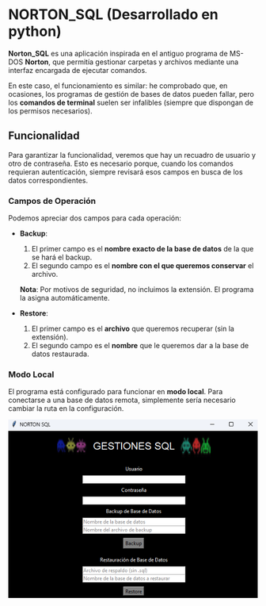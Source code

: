 # NORTON_SQL (Desarrollado en python)

**Norton_SQL** es una aplicación inspirada en el antiguo programa de MS-DOS **Norton**, que permitía gestionar carpetas y archivos mediante una interfaz encargada de ejecutar comandos.

En este caso, el funcionamiento es similar: he comprobado que, en ocasiones, los programas de gestión de bases de datos pueden fallar, pero los **comandos de terminal** suelen ser infalibles (siempre que dispongan de los permisos necesarios).

## Funcionalidad

Para garantizar la funcionalidad, veremos que hay un recuadro de usuario y otro de contraseña. Esto es necesario porque, cuando los comandos requieran autenticación, siempre revisará esos campos en busca de los datos correspondientes.

### Campos de Operación

Podemos apreciar dos campos para cada operación:

- **Backup**: 
  1. El primer campo es el **nombre exacto de la base de datos** de la que se hará el backup.
  2. El segundo campo es el **nombre con el que queremos conservar** el archivo.
  
  **Nota**: Por motivos de seguridad, no incluimos la extensión. El programa la asigna automáticamente.

- **Restore**:
  1. El primer campo es el **archivo** que queremos recuperar (sin la extensión).
  2. El segundo campo es el **nombre** que le queremos dar a la base de datos restaurada.

### Modo Local

El programa está configurado para funcionar en **modo local**. Para conectarse a una base de datos remota, simplemente sería necesario cambiar la ruta en la configuración.

![Descripción de la imagen](https://github.com/Deivincci/norton_sql/blob/main/nortonsql.png?raw=true)

